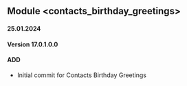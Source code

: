 ## Module <contacts_birthday_greetings>

#### 25.01.2024
#### Version 17.0.1.0.0
#### ADD
- Initial commit for Contacts Birthday Greetings
